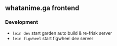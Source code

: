 ## whatanime.ga frontend

### Development

- `lein dev` start garden auto build & re-frisk server
- `lein figwheel` start figwheel dev server
